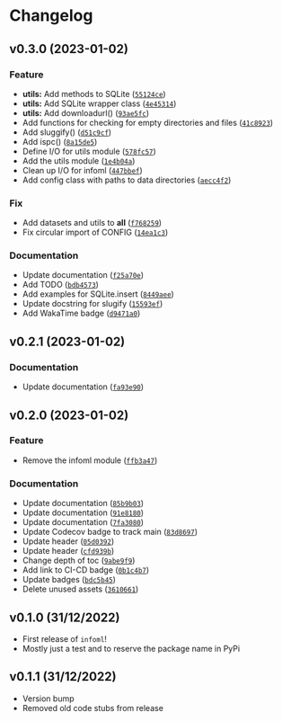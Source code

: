 # Changelog

<!--next-version-placeholder-->

## v0.3.0 (2023-01-02)
### Feature
* **utils:** Add methods to SQLite ([`55124ce`](https://github.com/Kabilan108/infoml/commit/55124ce9eaf8dfba2400a16366db3a623af60a12))
* **utils:** Add SQLite wrapper class ([`4e45314`](https://github.com/Kabilan108/infoml/commit/4e453143de5c04027f0b2e1fadfb47687fc44d8a))
* **utils:** Add downloadurl() ([`93ae5fc`](https://github.com/Kabilan108/infoml/commit/93ae5fc78956c0fcecccade047d9673292c7884a))
* Add functions for checking for empty directories and files ([`41c8923`](https://github.com/Kabilan108/infoml/commit/41c8923a38b1e0fe1246d9890fbee2665e4612a7))
* Add sluggify() ([`d51c9cf`](https://github.com/Kabilan108/infoml/commit/d51c9cf1b930bdc748fed95721f412dc5f4b81f8))
* Add ispc() ([`8a15de5`](https://github.com/Kabilan108/infoml/commit/8a15de5a69a86680242dba845330787accfe964d))
* Define I/O for utils module ([`578fc57`](https://github.com/Kabilan108/infoml/commit/578fc574f71450ccab11c93e4162851f87f997d0))
* Add the utils module ([`1e4b04a`](https://github.com/Kabilan108/infoml/commit/1e4b04a784de308d1f155bb2510785f762da2300))
* Clean up I/O for infoml ([`447bbef`](https://github.com/Kabilan108/infoml/commit/447bbef0aca2d7338e4688b6c140f5c6e3d802f5))
* Add config class with paths to data directories ([`aecc4f2`](https://github.com/Kabilan108/infoml/commit/aecc4f24d5aba1fd4f1416e54457cf6e98306895))

### Fix
* Add datasets and utils to __all__ ([`f768259`](https://github.com/Kabilan108/infoml/commit/f768259314e3251f1d682310b77a4dbed587cf46))
* Fix circular import of CONFIG ([`14ea1c3`](https://github.com/Kabilan108/infoml/commit/14ea1c3775e7a5acf07922ef1951ca774af8eec3))

### Documentation
* Update documentation ([`f25a70e`](https://github.com/Kabilan108/infoml/commit/f25a70ea790070d2aef0ef4c07eb92b3f14b7cb8))
* Add TODO ([`bdb4573`](https://github.com/Kabilan108/infoml/commit/bdb457304a80077ad9f741df67780b25c11c83d2))
* Add examples for SQLite.insert ([`8449aee`](https://github.com/Kabilan108/infoml/commit/8449aeee157a99dc6e15d16d605a10769c7671eb))
* Update docstring for slugify ([`15593ef`](https://github.com/Kabilan108/infoml/commit/15593efe18a1e72a527690e1bc10989ff1a9052b))
* Add WakaTime badge ([`d9471a0`](https://github.com/Kabilan108/infoml/commit/d9471a06262fabe8633b07a288505764038a6b9b))

## v0.2.1 (2023-01-02)
### Documentation
* Update documentation ([`fa93e90`](https://github.com/Kabilan108/infoml/commit/fa93e9090ffa32eef3e66197b800baf82dd350a2))

## v0.2.0 (2023-01-02)
### Feature
* Remove the infoml module ([`ffb3a47`](https://github.com/Kabilan108/infoml/commit/ffb3a47fbad2f35b4b5fe6ce1f0d75cd152ec039))

### Documentation
* Update documentation ([`85b9b03`](https://github.com/Kabilan108/infoml/commit/85b9b032a87b13ae3c22c1ec43fef7f22420e392))
* Update documentation ([`91e8180`](https://github.com/Kabilan108/infoml/commit/91e818006e06f789c201ed3878cda97b26484a6e))
* Update documentation ([`7fa3080`](https://github.com/Kabilan108/infoml/commit/7fa3080b81208cd151432d076df91f964408fb4d))
* Update Codecov badge to track main ([`83d8697`](https://github.com/Kabilan108/infoml/commit/83d8697fbbe78771d01d2999ed3fff4f8198f7ce))
* Update header ([`05d0392`](https://github.com/Kabilan108/infoml/commit/05d039215a2a049787e2811f741a0a317a9c35d8))
* Update header ([`cfd939b`](https://github.com/Kabilan108/infoml/commit/cfd939bebf543ad50e1bc25f473cb486578934f5))
* Change depth of toc ([`9abe9f9`](https://github.com/Kabilan108/infoml/commit/9abe9f93e2374b41db108b430a09f82bda9d1f78))
* Add link to CI-CD badge ([`0b1c4b7`](https://github.com/Kabilan108/infoml/commit/0b1c4b70937719baa92e9c46a85880d9df243ecd))
* Update badges ([`bdc5b45`](https://github.com/Kabilan108/infoml/commit/bdc5b45b56d8e128e6ed1137718bffb6695c74e9))
* Delete unused assets ([`3610661`](https://github.com/Kabilan108/infoml/commit/3610661f5929898d67813a352d222fc0c632cf41))

## v0.1.0 (31/12/2022)

- First release of `infoml`!
- Mostly just a test and to reserve the package name in PyPi

## v0.1.1 (31/12/2022)

- Version bump
- Removed old code stubs from release
